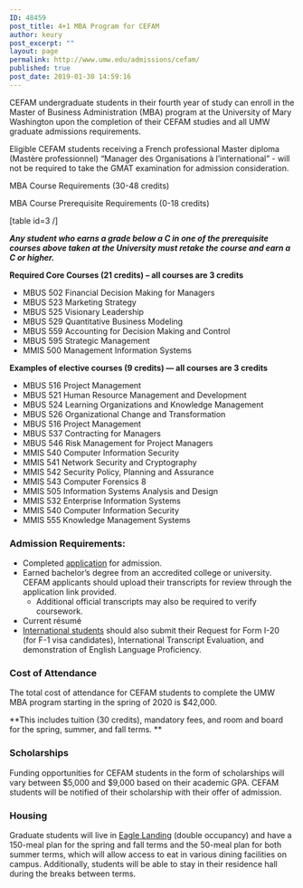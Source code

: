 ```yaml
---
ID: 48459
post_title: 4+1 MBA Program for CEFAM
author: keury
post_excerpt: ""
layout: page
permalink: http://www.umw.edu/admissions/cefam/
published: true
post_date: 2019-01-30 14:59:16
---
```

CEFAM undergraduate students in their fourth year of study can enroll in the Master of Business Administration (MBA) program at the University of Mary Washington upon the completion of their CEFAM studies and all UMW graduate admissions requirements.

Eligible CEFAM students receiving a French professional Master diploma (Mastère professionnel) “Manager des Organisations à l’international” - will not be required to take the GMAT examination for admission consideration.

MBA Course Requirements (30-48 credits)

MBA Course Prerequisite Requirements (0-18 credits)

[table id=3 /]

<em>**Any student who earns a grade below a C in one of the prerequisite courses above taken at the University must retake the course and earn a C or higher.**</em>

<strong>Required Core Courses (21 credits) – all courses are 3 credits </strong>
<ul>
 	<li>MBUS 502 Financial Decision Making for Managers</li>
 	<li>MBUS 523 Marketing Strategy</li>
 	<li>MBUS 525 Visionary Leadership</li>
 	<li>MBUS 529 Quantitative Business Modeling</li>
 	<li>MBUS 559 Accounting for Decision Making and Control</li>
 	<li>MBUS 595 Strategic Management</li>
 	<li>MMIS 500 Management Information Systems</li>
</ul>
<strong>Examples of elective courses (9 credits) — all courses are 3 credits </strong>
<ul>
 	<li>MBUS 516 Project Management</li>
 	<li>MBUS 521 Human Resource Management and Development</li>
 	<li>MBUS 524 Learning Organizations and Knowledge Management</li>
 	<li>MBUS 526 Organizational Change and Transformation</li>
 	<li>MBUS 516 Project Management</li>
 	<li>MBUS 537 Contracting for Managers</li>
 	<li>MBUS 546 Risk Management for Project Managers</li>
 	<li>MMIS 540 Computer Information Security</li>
 	<li>MMIS 541 Network Security and Cryptography</li>
 	<li>MMIS 542 Security Policy, Planning and Assurance</li>
 	<li>MMIS 543 Computer Forensics 8</li>
 	<li>MMIS 505 Information Systems Analysis and Design</li>
 	<li>MMIS 532 Enterprise Information Systems</li>
 	<li>MMIS 540 Computer Information Security</li>
 	<li>MMIS 555 Knowledge Management Systems</li>
</ul>
<h3>Admission Requirements:</h3>
<ul>
 	<li>Completed <a href="https://www.applyweb.com/umw/menu.html">application</a> for admission.</li>
 	<li>Earned bachelor’s degree from an accredited college or university. CEFAM applicants should upload their transcripts for review through the application link provided.
<ul>
 	<li>Additional official transcripts may also be required to verify coursework.</li>
</ul>
</li>
 	<li>Current résumé</li>
 	<li><a href="https://international.umw.edu/international-services/prospective/graduate/">International students</a> should also submit their Request for Form I-20 (for F-1 visa candidates), International Transcript Evaluation, and demonstration of English Language Proficiency.</li>
</ul>
<h3>Cost of Attendance</h3>
The total cost of attendance for CEFAM students to complete the UMW MBA program starting in the spring of 2020 is $42,000.

**This includes tuition (30 credits), mandatory fees, and room and board for the spring, summer, and fall terms. **
<h3>Scholarships</h3>
Funding opportunities for CEFAM students in the form of scholarships will vary between $5,000 and $9,000 based on their academic GPA. CEFAM students will be notified of their scholarship with their offer of admission.
<h3>Housing</h3>
Graduate students will live in <a href="https://www.umw.edu/residencelife/residence-hall/eagle-landing/">Eagle Landing</a> (double occupancy) and have a 150-meal plan for the spring and fall terms and the 50-meal plan for both summer terms, which will allow access to eat in various dining facilities on campus. Additionally, students will be able to stay in their residence hall during the breaks between terms.